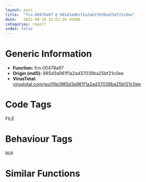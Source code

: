 ```yaml
---
layout: post
title:  "fcn.00478a97 @ 985d3a961f1a2ad37039ba25bf21c0ee"
date:   2021-09-10 15:52:19 +0300
categories: report
index: false
---
```


# Generic Information
- **Function:** fcn.00478a97
- **Origin (md5):** 985d3a961f1a2ad37039ba25bf21c0ee
- **VirusTotal:** [virustotal.com/gui/file/985d3a961f1a2ad37039ba25bf21c0ee][virustotal_ref]

# Code Tags
<span class="tag" id="FILE">FILE</span>


# Behaviour Tags
<span class="bhv-tag" id="na">N/A</span>

# Similar Functions
<script type="text/javascript" src="https://www.gstatic.com/charts/loader.js"></script>
<script type="text/javascript">

    google.charts.load('current', {'packages':['corechart']});
    google.charts.setOnLoadCallback(drawChart);

    function drawChart() {
    var data = new google.visualization.DataTable();
        data.addColumn('number', 'X');
        data.addColumn('number', 'Y');
        data.addColumn({type: 'string', role: 'tooltip', 'p': {'html': true}});
        data.addColumn({'type': 'string', 'role': 'style'});
        
        data.addRows([
    [429.6954345703125, 143.93295288085938, '<b><a href="/report/fcn.00478a97@985d3a961f1a2ad37039ba25bf21c0ee">fcn.00478a97</a><br>@985d3a961f1a2ad37039ba25bf21c0ee</b><br>mov edi, edi<br>push ebp<br>mov ebp, esp<br>sub esp, 0x210<br>mov eax, dword[0x49b06c]<br>xor eax, ebp<br>mov dword[ebp-4], eax<br>mov eax, dword[ebp+8]<br>lea ecx, [ebp-0x210]<br>push esi<br>mov esi, dword[ebp+0xc]<br>push 0x105<br>push ecx<br>push eax<br>call dword[sym.imp.KERNEL32.dll_GetModuleFileNameW]<br>test eax, eax<br>jne 0x478adb<br>call dword[sym.imp.KERNEL32.dll_GetLastError]<br>push eax<br>call fcn.0046bb46<br>pop ecx<br>xor eax, eax<br>jmp 0x478aee<br>push dword[ebp+0x10]<br>lea eax, [ebp-0x210]<br>push esi<br>push eax<br>call fcn.0047410c<br>add esp, 0xc<br>mov ecx, dword[ebp-4]<br>xor ecx, ebp<br>pop esi<br>call fcn.0045c716<br>mov esp, ebp<br>pop ebp<br>ret <br><eoc> ', 'point { fill-color: #e0440e; }'],
[-127.70279693603516, -99.22148132324219, '<b><a href="/report/fcn.0040c50e@1bf3bcaca0e582026c935549bb7d8a33">fcn.0040c50e</a><br>@1bf3bcaca0e582026c935549bb7d8a33</b><br>mov edi, edi<br>push ebp<br>mov ebp, esp<br>sub esp, 0x328<br>mov eax, dword[0x42e068]<br>xor eax, ebp<br>mov dword[ebp-4], eax<br>cmp dword[ebp+8], 0xffffffff<br>push edi<br>je 0x40c533<br>push dword[ebp+8]<br>call fcn.00408652<br>pop ecx<br>push 0x50<br>lea eax, [ebp-0x320]<br>push 0<br>push eax<br>call fcn.00409960<br>push 0x2cc<br>lea eax, [ebp-0x2d0]<br>push 0<br>push eax<br>call fcn.00409960<br>lea eax, [ebp-0x320]<br>add esp, 0x18<br>mov dword[ebp-0x328], eax<br>lea eax, [ebp-0x2d0]<br>mov dword[ebp-0x324], eax<br>mov dword[ebp-0x220], eax<br>mov dword[ebp-0x224], ecx<br>mov dword[ebp-0x228], edx<br>mov dword[ebp-0x22c], ebx<br>mov dword[ebp-0x230], esi<br>mov dword[ebp-0x234], edi<br>mov word[ebp-0x208], ss<br>mov word[ebp-0x214], cs<br>mov word[ebp-0x238], ds<br>mov word[ebp-0x23c], es<br>mov word[ebp-0x240], fs<br>mov word[ebp-0x244], gs<br>pushfd <br>pop dword[ebp-0x210]<br>mov eax, dword[ebp+4]<br>mov dword[ebp-0x218], eax<br>lea eax, [ebp+4]<br>mov dword[ebp-0x20c], eax<br>mov dword[ebp-0x2d0], 0x10001<br>mov eax, dword[eax-4]<br>mov dword[ebp-0x21c], eax<br>mov eax, dword[ebp+0xc]<br>mov dword[ebp-0x320], eax<br>mov eax, dword[ebp+0x10]<br>mov dword[ebp-0x31c], eax<br>mov eax, dword[ebp+4]<br>mov dword[ebp-0x314], eax<br>call dword[sym.imp.KERNEL32.dll_IsDebuggerPresent]<br>push 0<br>mov edi, eax<br>call dword[sym.imp.KERNEL32.dll_SetUnhandledExceptionFilter]<br>lea eax, [ebp-0x328]<br>push eax<br>call dword[sym.imp.KERNEL32.dll_UnhandledExceptionFilter]<br>test eax, eax<br>jne 0x40c63a<br>test edi, edi<br>jne 0x40c63a<br>cmp dword[ebp+8], 0xffffffff<br>je 0x40c63a<br>push dword[ebp+8]<br>call fcn.00408652<br>pop ecx<br>mov ecx, dword[ebp-4]<br>xor ecx, ebp<br>pop edi<br>call fcn.00407996<br>mov esp, ebp<br>pop ebp<br>ret <br><eoc> ', 'null'],
[-48.612327575683594, -77.57877349853516, '<b><a href="/report/fcn.004669ae@2dd6da6129e47fd72c5b6249eef16bbb">fcn.004669ae</a><br>@2dd6da6129e47fd72c5b6249eef16bbb</b><br>mov edi, edi<br>push ebp<br>mov ebp, esp<br>sub esp, 0x328<br>mov eax, dword[0x49b06c]<br>xor eax, ebp<br>mov dword[ebp-4], eax<br>cmp dword[ebp+8], 0xffffffff<br>push edi<br>je 0x4669d3<br>push dword[ebp+8]<br>call fcn.0045d4d3<br>pop ecx<br>push 0x50<br>lea eax, [ebp-0x320]<br>push 0<br>push eax<br>call fcn.0045ec20<br>push 0x2cc<br>lea eax, [ebp-0x2d0]<br>push 0<br>push eax<br>call fcn.0045ec20<br>lea eax, [ebp-0x320]<br>add esp, 0x18<br>mov dword[ebp-0x328], eax<br>lea eax, [ebp-0x2d0]<br>mov dword[ebp-0x324], eax<br>mov dword[ebp-0x220], eax<br>mov dword[ebp-0x224], ecx<br>mov dword[ebp-0x228], edx<br>mov dword[ebp-0x22c], ebx<br>mov dword[ebp-0x230], esi<br>mov dword[ebp-0x234], edi<br>mov word[ebp-0x208], ss<br>mov word[ebp-0x214], cs<br>mov word[ebp-0x238], ds<br>mov word[ebp-0x23c], es<br>mov word[ebp-0x240], fs<br>mov word[ebp-0x244], gs<br>pushfd <br>pop dword[ebp-0x210]<br>mov eax, dword[ebp+4]<br>mov dword[ebp-0x218], eax<br>lea eax, [ebp+4]<br>mov dword[ebp-0x20c], eax<br>mov dword[ebp-0x2d0], 0x10001<br>mov eax, dword[eax-4]<br>mov dword[ebp-0x21c], eax<br>mov eax, dword[ebp+0xc]<br>mov dword[ebp-0x320], eax<br>mov eax, dword[ebp+0x10]<br>mov dword[ebp-0x31c], eax<br>mov eax, dword[ebp+4]<br>mov dword[ebp-0x314], eax<br>call dword[sym.imp.KERNEL32.dll_IsDebuggerPresent]<br>push 0<br>mov edi, eax<br>call dword[sym.imp.KERNEL32.dll_SetUnhandledExceptionFilter]<br>lea eax, [ebp-0x328]<br>push eax<br>call dword[sym.imp.KERNEL32.dll_UnhandledExceptionFilter]<br>test eax, eax<br>jne 0x466ada<br>test edi, edi<br>jne 0x466ada<br>cmp dword[ebp+8], 0xffffffff<br>je 0x466ada<br>push dword[ebp+8]<br>call fcn.0045d4d3<br>pop ecx<br>mov ecx, dword[ebp-4]<br>xor ecx, ebp<br>pop edi<br>call fcn.0045c716<br>mov esp, ebp<br>pop ebp<br>ret <br><eoc> ', 'null'],
[329.5236511230469, 78.65982818603516, '<b><a href="/report/fcn.00478a97@394c28c779b535ac47055481e5ab2427">fcn.00478a97</a><br>@394c28c779b535ac47055481e5ab2427</b><br>mov edi, edi<br>push ebp<br>mov ebp, esp<br>sub esp, 0x210<br>mov eax, dword[0x49b06c]<br>xor eax, ebp<br>mov dword[ebp-4], eax<br>mov eax, dword[ebp+8]<br>lea ecx, [ebp-0x210]<br>push esi<br>mov esi, dword[ebp+0xc]<br>push 0x105<br>push ecx<br>push eax<br>call dword[sym.imp.KERNEL32.dll_GetModuleFileNameW]<br>test eax, eax<br>jne 0x478adb<br>call dword[sym.imp.KERNEL32.dll_GetLastError]<br>push eax<br>call fcn.0046bb46<br>pop ecx<br>xor eax, eax<br>jmp 0x478aee<br>push dword[ebp+0x10]<br>lea eax, [ebp-0x210]<br>push esi<br>push eax<br>call fcn.0047410c<br>add esp, 0xc<br>mov ecx, dword[ebp-4]<br>xor ecx, ebp<br>pop esi<br>call fcn.0045c716<br>mov esp, ebp<br>pop ebp<br>ret <br><eoc> ', 'null'],
[-226.69781494140625, -231.56640625, '<b><a href="/report/fcn.004669ae@3a017db0719485179e5931e1ff048b6a">fcn.004669ae</a><br>@3a017db0719485179e5931e1ff048b6a</b><br>mov edi, edi<br>push ebp<br>mov ebp, esp<br>sub esp, 0x328<br>mov eax, dword[0x49b06c]<br>xor eax, ebp<br>mov dword[ebp-4], eax<br>cmp dword[ebp+8], 0xffffffff<br>push edi<br>je 0x4669d3<br>push dword[ebp+8]<br>call fcn.0045d4d3<br>pop ecx<br>push 0x50<br>lea eax, [ebp-0x320]<br>push 0<br>push eax<br>call fcn.0045ec20<br>push 0x2cc<br>lea eax, [ebp-0x2d0]<br>push 0<br>push eax<br>call fcn.0045ec20<br>lea eax, [ebp-0x320]<br>add esp, 0x18<br>mov dword[ebp-0x328], eax<br>lea eax, [ebp-0x2d0]<br>mov dword[ebp-0x324], eax<br>mov dword[ebp-0x220], eax<br>mov dword[ebp-0x224], ecx<br>mov dword[ebp-0x228], edx<br>mov dword[ebp-0x22c], ebx<br>mov dword[ebp-0x230], esi<br>mov dword[ebp-0x234], edi<br>mov word[ebp-0x208], ss<br>mov word[ebp-0x214], cs<br>mov word[ebp-0x238], ds<br>mov word[ebp-0x23c], es<br>mov word[ebp-0x240], fs<br>mov word[ebp-0x244], gs<br>pushfd <br>pop dword[ebp-0x210]<br>mov eax, dword[ebp+4]<br>mov dword[ebp-0x218], eax<br>lea eax, [ebp+4]<br>mov dword[ebp-0x20c], eax<br>mov dword[ebp-0x2d0], 0x10001<br>mov eax, dword[eax-4]<br>mov dword[ebp-0x21c], eax<br>mov eax, dword[ebp+0xc]<br>mov dword[ebp-0x320], eax<br>mov eax, dword[ebp+0x10]<br>mov dword[ebp-0x31c], eax<br>mov eax, dword[ebp+4]<br>mov dword[ebp-0x314], eax<br>call dword[sym.imp.KERNEL32.dll_IsDebuggerPresent]<br>push 0<br>mov edi, eax<br>call dword[sym.imp.KERNEL32.dll_SetUnhandledExceptionFilter]<br>lea eax, [ebp-0x328]<br>push eax<br>call dword[sym.imp.KERNEL32.dll_UnhandledExceptionFilter]<br>test eax, eax<br>jne 0x466ada<br>test edi, edi<br>jne 0x466ada<br>cmp dword[ebp+8], 0xffffffff<br>je 0x466ada<br>push dword[ebp+8]<br>call fcn.0045d4d3<br>pop ecx<br>mov ecx, dword[ebp-4]<br>xor ecx, ebp<br>pop edi<br>call fcn.0045c716<br>mov esp, ebp<br>pop ebp<br>ret <br><eoc> ', 'null'],
[-280.5406494140625, -89.58787536621094, '<b><a href="/report/fcn.0040c80e@14618ef6ca36984f994ab39b0c0ac7d8">fcn.0040c80e</a><br>@14618ef6ca36984f994ab39b0c0ac7d8</b><br>mov edi, edi<br>push ebp<br>mov ebp, esp<br>sub esp, 0x328<br>mov eax, dword[0x42f068]<br>xor eax, ebp<br>mov dword[ebp-4], eax<br>cmp dword[ebp+8], 0xffffffff<br>push edi<br>je 0x40c833<br>push dword[ebp+8]<br>call fcn.00408c17<br>pop ecx<br>push 0x50<br>lea eax, [ebp-0x320]<br>push 0<br>push eax<br>call fcn.00409f20<br>push 0x2cc<br>lea eax, [ebp-0x2d0]<br>push 0<br>push eax<br>call fcn.00409f20<br>lea eax, [ebp-0x320]<br>add esp, 0x18<br>mov dword[ebp-0x328], eax<br>lea eax, [ebp-0x2d0]<br>mov dword[ebp-0x324], eax<br>mov dword[ebp-0x220], eax<br>mov dword[ebp-0x224], ecx<br>mov dword[ebp-0x228], edx<br>mov dword[ebp-0x22c], ebx<br>mov dword[ebp-0x230], esi<br>mov dword[ebp-0x234], edi<br>mov word[ebp-0x208], ss<br>mov word[ebp-0x214], cs<br>mov word[ebp-0x238], ds<br>mov word[ebp-0x23c], es<br>mov word[ebp-0x240], fs<br>mov word[ebp-0x244], gs<br>pushfd <br>pop dword[ebp-0x210]<br>mov eax, dword[ebp+4]<br>mov dword[ebp-0x218], eax<br>lea eax, [ebp+4]<br>mov dword[ebp-0x20c], eax<br>mov dword[ebp-0x2d0], 0x10001<br>mov eax, dword[eax-4]<br>mov dword[ebp-0x21c], eax<br>mov eax, dword[ebp+0xc]<br>mov dword[ebp-0x320], eax<br>mov eax, dword[ebp+0x10]<br>mov dword[ebp-0x31c], eax<br>mov eax, dword[ebp+4]<br>mov dword[ebp-0x314], eax<br>call dword[sym.imp.KERNEL32.dll_IsDebuggerPresent]<br>push 0<br>mov edi, eax<br>call dword[sym.imp.KERNEL32.dll_SetUnhandledExceptionFilter]<br>lea eax, [ebp-0x328]<br>push eax<br>call dword[sym.imp.KERNEL32.dll_UnhandledExceptionFilter]<br>test eax, eax<br>jne 0x40c93a<br>test edi, edi<br>jne 0x40c93a<br>cmp dword[ebp+8], 0xffffffff<br>je 0x40c93a<br>push dword[ebp+8]<br>call fcn.00408c17<br>pop ecx<br>mov ecx, dword[ebp-4]<br>xor ecx, ebp<br>pop edi<br>call fcn.00407f48<br>mov esp, ebp<br>pop ebp<br>ret <br><eoc> ', 'null'],
[-343.430419921875, -27.323505401611328, '<b><a href="/report/fcn.0040c50e@e9c6b3bcaa2edc455cb26f1e0f4a513a">fcn.0040c50e</a><br>@e9c6b3bcaa2edc455cb26f1e0f4a513a</b><br>mov edi, edi<br>push ebp<br>mov ebp, esp<br>sub esp, 0x328<br>mov eax, dword[0x42e068]<br>xor eax, ebp<br>mov dword[ebp-4], eax<br>cmp dword[ebp+8], 0xffffffff<br>push edi<br>je 0x40c533<br>push dword[ebp+8]<br>call fcn.00408652<br>pop ecx<br>push 0x50<br>lea eax, [ebp-0x320]<br>push 0<br>push eax<br>call fcn.00409960<br>push 0x2cc<br>lea eax, [ebp-0x2d0]<br>push 0<br>push eax<br>call fcn.00409960<br>lea eax, [ebp-0x320]<br>add esp, 0x18<br>mov dword[ebp-0x328], eax<br>lea eax, [ebp-0x2d0]<br>mov dword[ebp-0x324], eax<br>mov dword[ebp-0x220], eax<br>mov dword[ebp-0x224], ecx<br>mov dword[ebp-0x228], edx<br>mov dword[ebp-0x22c], ebx<br>mov dword[ebp-0x230], esi<br>mov dword[ebp-0x234], edi<br>mov word[ebp-0x208], ss<br>mov word[ebp-0x214], cs<br>mov word[ebp-0x238], ds<br>mov word[ebp-0x23c], es<br>mov word[ebp-0x240], fs<br>mov word[ebp-0x244], gs<br>pushfd <br>pop dword[ebp-0x210]<br>mov eax, dword[ebp+4]<br>mov dword[ebp-0x218], eax<br>lea eax, [ebp+4]<br>mov dword[ebp-0x20c], eax<br>mov dword[ebp-0x2d0], 0x10001<br>mov eax, dword[eax-4]<br>mov dword[ebp-0x21c], eax<br>mov eax, dword[ebp+0xc]<br>mov dword[ebp-0x320], eax<br>mov eax, dword[ebp+0x10]<br>mov dword[ebp-0x31c], eax<br>mov eax, dword[ebp+4]<br>mov dword[ebp-0x314], eax<br>call dword[sym.imp.KERNEL32.dll_IsDebuggerPresent]<br>push 0<br>mov edi, eax<br>call dword[sym.imp.KERNEL32.dll_SetUnhandledExceptionFilter]<br>lea eax, [ebp-0x328]<br>push eax<br>call dword[sym.imp.KERNEL32.dll_UnhandledExceptionFilter]<br>test eax, eax<br>jne 0x40c63a<br>test edi, edi<br>jne 0x40c63a<br>cmp dword[ebp+8], 0xffffffff<br>je 0x40c63a<br>push dword[ebp+8]<br>call fcn.00408652<br>pop ecx<br>mov ecx, dword[ebp-4]<br>xor ecx, ebp<br>pop edi<br>call fcn.00407996<br>mov esp, ebp<br>pop ebp<br>ret <br><eoc> ', 'null'],
[-136.71864318847656, -30.821287155151367, '<b><a href="/report/fcn.004669ae@cd64783198de5872d050db281b6d529b">fcn.004669ae</a><br>@cd64783198de5872d050db281b6d529b</b><br>mov edi, edi<br>push ebp<br>mov ebp, esp<br>sub esp, 0x328<br>mov eax, dword[0x49b06c]<br>xor eax, ebp<br>mov dword[ebp-4], eax<br>cmp dword[ebp+8], 0xffffffff<br>push edi<br>je 0x4669d3<br>push dword[ebp+8]<br>call fcn.0045d4d3<br>pop ecx<br>push 0x50<br>lea eax, [ebp-0x320]<br>push 0<br>push eax<br>call fcn.0045ec20<br>push 0x2cc<br>lea eax, [ebp-0x2d0]<br>push 0<br>push eax<br>call fcn.0045ec20<br>lea eax, [ebp-0x320]<br>add esp, 0x18<br>mov dword[ebp-0x328], eax<br>lea eax, [ebp-0x2d0]<br>mov dword[ebp-0x324], eax<br>mov dword[ebp-0x220], eax<br>mov dword[ebp-0x224], ecx<br>mov dword[ebp-0x228], edx<br>mov dword[ebp-0x22c], ebx<br>mov dword[ebp-0x230], esi<br>mov dword[ebp-0x234], edi<br>mov word[ebp-0x208], ss<br>mov word[ebp-0x214], cs<br>mov word[ebp-0x238], ds<br>mov word[ebp-0x23c], es<br>mov word[ebp-0x240], fs<br>mov word[ebp-0x244], gs<br>pushfd <br>pop dword[ebp-0x210]<br>mov eax, dword[ebp+4]<br>mov dword[ebp-0x218], eax<br>lea eax, [ebp+4]<br>mov dword[ebp-0x20c], eax<br>mov dword[ebp-0x2d0], 0x10001<br>mov eax, dword[eax-4]<br>mov dword[ebp-0x21c], eax<br>mov eax, dword[ebp+0xc]<br>mov dword[ebp-0x320], eax<br>mov eax, dword[ebp+0x10]<br>mov dword[ebp-0x31c], eax<br>mov eax, dword[ebp+4]<br>mov dword[ebp-0x314], eax<br>call dword[sym.imp.KERNEL32.dll_IsDebuggerPresent]<br>push 0<br>mov edi, eax<br>call dword[sym.imp.KERNEL32.dll_SetUnhandledExceptionFilter]<br>lea eax, [ebp-0x328]<br>push eax<br>call dword[sym.imp.KERNEL32.dll_UnhandledExceptionFilter]<br>test eax, eax<br>jne 0x466ada<br>test edi, edi<br>jne 0x466ada<br>cmp dword[ebp+8], 0xffffffff<br>je 0x466ada<br>push dword[ebp+8]<br>call fcn.0045d4d3<br>pop ecx<br>mov ecx, dword[ebp-4]<br>xor ecx, ebp<br>pop edi<br>call fcn.0045c716<br>mov esp, ebp<br>pop ebp<br>ret <br><eoc> ', 'null'],
[-167.7331085205078, -157.6922607421875, '<b><a href="/report/fcn.00404297@df122b321cb85208f7078f98486a1c28">fcn.00404297</a><br>@df122b321cb85208f7078f98486a1c28</b><br>mov edi, edi<br>push ebp<br>mov ebp, esp<br>sub esp, 0x328<br>mov eax, dword[0x497004]<br>xor eax, ebp<br>mov dword[ebp-4], eax<br>cmp dword[ebp+8], 0xffffffff<br>push edi<br>je 0x4042bc<br>push dword[ebp+8]<br>call fcn.00402f13<br>pop ecx<br>push 0x50<br>lea eax, [ebp-0x320]<br>push 0<br>push eax<br>call fcn.00403710<br>push 0x2cc<br>lea eax, [ebp-0x2d0]<br>push 0<br>push eax<br>call fcn.00403710<br>lea eax, [ebp-0x320]<br>add esp, 0x18<br>mov dword[ebp-0x328], eax<br>lea eax, [ebp-0x2d0]<br>mov dword[ebp-0x324], eax<br>mov dword[ebp-0x220], eax<br>mov dword[ebp-0x224], ecx<br>mov dword[ebp-0x228], edx<br>mov dword[ebp-0x22c], ebx<br>mov dword[ebp-0x230], esi<br>mov dword[ebp-0x234], edi<br>mov word[ebp-0x208], ss<br>mov word[ebp-0x214], cs<br>mov word[ebp-0x238], ds<br>mov word[ebp-0x23c], es<br>mov word[ebp-0x240], fs<br>mov word[ebp-0x244], gs<br>pushfd <br>pop dword[ebp-0x210]<br>mov eax, dword[ebp+4]<br>mov dword[ebp-0x218], eax<br>lea eax, [ebp+4]<br>mov dword[ebp-0x20c], eax<br>mov dword[ebp-0x2d0], 0x10001<br>mov eax, dword[eax-4]<br>mov dword[ebp-0x21c], eax<br>mov eax, dword[ebp+0xc]<br>mov dword[ebp-0x320], eax<br>mov eax, dword[ebp+0x10]<br>mov dword[ebp-0x31c], eax<br>mov eax, dword[ebp+4]<br>mov dword[ebp-0x314], eax<br>call dword[sym.imp.KERNEL32.dll_IsDebuggerPresent]<br>push 0<br>mov edi, eax<br>call dword[sym.imp.KERNEL32.dll_SetUnhandledExceptionFilter]<br>lea eax, [ebp-0x328]<br>push eax<br>call dword[sym.imp.KERNEL32.dll_UnhandledExceptionFilter]<br>test eax, eax<br>jne 0x4043c3<br>test edi, edi<br>jne 0x4043c3<br>cmp dword[ebp+8], 0xffffffff<br>je 0x4043c3<br>push dword[ebp+8]<br>call fcn.00402f13<br>pop ecx<br>mov ecx, dword[ebp-4]<br>xor ecx, ebp<br>pop edi<br>call fcn.004025eb<br>mov esp, ebp<br>pop ebp<br>ret <br><eoc> ', 'null'],
[-123.7127456665039, 43.94070053100586, '<b><a href="/report/fcn.0040c50e@b9e7701b101639a92238161f00b7471e">fcn.0040c50e</a><br>@b9e7701b101639a92238161f00b7471e</b><br>mov edi, edi<br>push ebp<br>mov ebp, esp<br>sub esp, 0x328<br>mov eax, dword[0x42e068]<br>xor eax, ebp<br>mov dword[ebp-4], eax<br>cmp dword[ebp+8], 0xffffffff<br>push edi<br>je 0x40c533<br>push dword[ebp+8]<br>call fcn.00408652<br>pop ecx<br>push 0x50<br>lea eax, [ebp-0x320]<br>push 0<br>push eax<br>call fcn.00409960<br>push 0x2cc<br>lea eax, [ebp-0x2d0]<br>push 0<br>push eax<br>call fcn.00409960<br>lea eax, [ebp-0x320]<br>add esp, 0x18<br>mov dword[ebp-0x328], eax<br>lea eax, [ebp-0x2d0]<br>mov dword[ebp-0x324], eax<br>mov dword[ebp-0x220], eax<br>mov dword[ebp-0x224], ecx<br>mov dword[ebp-0x228], edx<br>mov dword[ebp-0x22c], ebx<br>mov dword[ebp-0x230], esi<br>mov dword[ebp-0x234], edi<br>mov word[ebp-0x208], ss<br>mov word[ebp-0x214], cs<br>mov word[ebp-0x238], ds<br>mov word[ebp-0x23c], es<br>mov word[ebp-0x240], fs<br>mov word[ebp-0x244], gs<br>pushfd <br>pop dword[ebp-0x210]<br>mov eax, dword[ebp+4]<br>mov dword[ebp-0x218], eax<br>lea eax, [ebp+4]<br>mov dword[ebp-0x20c], eax<br>mov dword[ebp-0x2d0], 0x10001<br>mov eax, dword[eax-4]<br>mov dword[ebp-0x21c], eax<br>mov eax, dword[ebp+0xc]<br>mov dword[ebp-0x320], eax<br>mov eax, dword[ebp+0x10]<br>mov dword[ebp-0x31c], eax<br>mov eax, dword[ebp+4]<br>mov dword[ebp-0x314], eax<br>call dword[sym.imp.KERNEL32.dll_IsDebuggerPresent]<br>push 0<br>mov edi, eax<br>call dword[sym.imp.KERNEL32.dll_SetUnhandledExceptionFilter]<br>lea eax, [ebp-0x328]<br>push eax<br>call dword[sym.imp.KERNEL32.dll_UnhandledExceptionFilter]<br>test eax, eax<br>jne 0x40c63a<br>test edi, edi<br>jne 0x40c63a<br>cmp dword[ebp+8], 0xffffffff<br>je 0x40c63a<br>push dword[ebp+8]<br>call fcn.00408652<br>pop ecx<br>mov ecx, dword[ebp-4]<br>xor ecx, ebp<br>pop edi<br>call fcn.00407996<br>mov esp, ebp<br>pop ebp<br>ret <br><eoc> ', 'null'],
[374.046875, 17.760221481323242, '<b><a href="/report/fcn.10016830@f306bc4e89ecdab5df7aa72172ee5f69">fcn.10016830</a><br>@f306bc4e89ecdab5df7aa72172ee5f69</b><br>mov edi, edi<br>push ebp<br>mov ebp, esp<br>sub esp, 0x210<br>mov eax, dword[0x1002d064]<br>xor eax, ebp<br>mov dword[ebp-4], eax<br>mov eax, dword[ebp+8]<br>lea ecx, [ebp-0x210]<br>push esi<br>mov esi, dword[ebp+0xc]<br>push 0x105<br>push ecx<br>push eax<br>call dword[sym.imp.KERNEL32.dll_GetModuleFileNameW]<br>test eax, eax<br>jne 0x10016874<br>call dword[sym.imp.KERNEL32.dll_GetLastError]<br>push eax<br>call fcn.1000c620<br>pop ecx<br>xor eax, eax<br>jmp 0x10016887<br>push dword[ebp+0x10]<br>lea eax, [ebp-0x210]<br>push esi<br>push eax<br>call fcn.10012198<br>add esp, 0xc<br>mov ecx, dword[ebp-4]<br>xor ecx, ebp<br>pop esi<br>call fcn.10005922<br>mov esp, ebp<br>pop ebp<br>ret <br><eoc> ', 'null'],
[283.3607482910156, 136.52284240722656, '<b><a href="/report/fcn.0042b210@c0371bf2f84d37acabd30e547b4cc5fa">fcn.0042b210</a><br>@c0371bf2f84d37acabd30e547b4cc5fa</b><br>mov edi, edi<br>push ebp<br>mov ebp, esp<br>sub esp, 0x210<br>mov eax, dword[0x44806c]<br>xor eax, ebp<br>mov dword[ebp-4], eax<br>mov eax, dword[ebp+8]<br>lea ecx, [ebp-0x210]<br>push esi<br>mov esi, dword[ebp+0xc]<br>push 0x105<br>push ecx<br>push eax<br>call dword[sym.imp.KERNEL32.dll_GetModuleFileNameW]<br>test eax, eax<br>jne 0x42b254<br>call dword[sym.imp.KERNEL32.dll_GetLastError]<br>push eax<br>call fcn.00421fac<br>pop ecx<br>xor eax, eax<br>jmp 0x42b267<br>push dword[ebp+0x10]<br>lea eax, [ebp-0x210]<br>push esi<br>push eax<br>call fcn.00427f62<br>add esp, 0xc<br>mov ecx, dword[ebp-4]<br>xor ecx, ebp<br>pop esi<br>call fcn.0041586b<br>mov esp, ebp<br>pop ebp<br>ret <br><eoc> ', 'null'],
[-197.87454223632812, 8.52991008758545, '<b><a href="/report/fcn.004136eb@64e5091c15839d4b2093890f73869f28">fcn.004136eb</a><br>@64e5091c15839d4b2093890f73869f28</b><br>mov edi, edi<br>push ebp<br>mov ebp, esp<br>sub esp, 0x328<br>mov eax, dword[0x438070]<br>xor eax, ebp<br>mov dword[ebp-4], eax<br>cmp dword[ebp+8], 0xffffffff<br>push edi<br>je 0x413710<br>push dword[ebp+8]<br>call fcn.0040de03<br>pop ecx<br>push 0x50<br>lea eax, [ebp-0x320]<br>push 0<br>push eax<br>call fcn.0040ff20<br>push 0x2cc<br>lea eax, [ebp-0x2d0]<br>push 0<br>push eax<br>call fcn.0040ff20<br>lea eax, [ebp-0x320]<br>add esp, 0x18<br>mov dword[ebp-0x328], eax<br>lea eax, [ebp-0x2d0]<br>mov dword[ebp-0x324], eax<br>mov dword[ebp-0x220], eax<br>mov dword[ebp-0x224], ecx<br>mov dword[ebp-0x228], edx<br>mov dword[ebp-0x22c], ebx<br>mov dword[ebp-0x230], esi<br>mov dword[ebp-0x234], edi<br>mov word[ebp-0x208], ss<br>mov word[ebp-0x214], cs<br>mov word[ebp-0x238], ds<br>mov word[ebp-0x23c], es<br>mov word[ebp-0x240], fs<br>mov word[ebp-0x244], gs<br>pushfd <br>pop dword[ebp-0x210]<br>mov eax, dword[ebp+4]<br>mov dword[ebp-0x218], eax<br>lea eax, [ebp+4]<br>mov dword[ebp-0x20c], eax<br>mov dword[ebp-0x2d0], 0x10001<br>mov eax, dword[eax-4]<br>mov dword[ebp-0x21c], eax<br>mov eax, dword[ebp+0xc]<br>mov dword[ebp-0x320], eax<br>mov eax, dword[ebp+0x10]<br>mov dword[ebp-0x31c], eax<br>mov eax, dword[ebp+4]<br>mov dword[ebp-0x314], eax<br>call dword[sym.imp.KERNEL32.dll_IsDebuggerPresent]<br>push 0<br>mov edi, eax<br>call dword[sym.imp.KERNEL32.dll_SetUnhandledExceptionFilter]<br>lea eax, [ebp-0x328]<br>push eax<br>call dword[sym.imp.KERNEL32.dll_UnhandledExceptionFilter]<br>test eax, eax<br>jne 0x413817<br>test edi, edi<br>jne 0x413817<br>cmp dword[ebp+8], 0xffffffff<br>je 0x413817<br>push dword[ebp+8]<br>call fcn.0040de03<br>pop ecx<br>mov ecx, dword[ebp-4]<br>xor ecx, ebp<br>pop edi<br>call fcn.0040d09c<br>mov esp, ebp<br>pop ebp<br>ret <br><eoc> ', 'null'],
[303.8236389160156, 15.313390731811523, '<b><a href="/report/fcn.00478a97@2dd6da6129e47fd72c5b6249eef16bbb">fcn.00478a97</a><br>@2dd6da6129e47fd72c5b6249eef16bbb</b><br>mov edi, edi<br>push ebp<br>mov ebp, esp<br>sub esp, 0x210<br>mov eax, dword[0x49b06c]<br>xor eax, ebp<br>mov dword[ebp-4], eax<br>mov eax, dword[ebp+8]<br>lea ecx, [ebp-0x210]<br>push esi<br>mov esi, dword[ebp+0xc]<br>push 0x105<br>push ecx<br>push eax<br>call dword[sym.imp.KERNEL32.dll_GetModuleFileNameW]<br>test eax, eax<br>jne 0x478adb<br>call dword[sym.imp.KERNEL32.dll_GetLastError]<br>push eax<br>call fcn.0046bb46<br>pop ecx<br>xor eax, eax<br>jmp 0x478aee<br>push dword[ebp+0x10]<br>lea eax, [ebp-0x210]<br>push esi<br>push eax<br>call fcn.0047410c<br>add esp, 0xc<br>mov ecx, dword[ebp-4]<br>xor ecx, ebp<br>pop esi<br>call fcn.0045c716<br>mov esp, ebp<br>pop ebp<br>ret <br><eoc> ', 'null'],
[-201.22401428222656, -75.48074340820312, '<b><a href="/report/fcn.00404247@70e9569a63e2c5481707e2ba7c663021">fcn.00404247</a><br>@70e9569a63e2c5481707e2ba7c663021</b><br>mov edi, edi<br>push ebp<br>mov ebp, esp<br>sub esp, 0x328<br>mov eax, dword[0x412004]<br>xor eax, ebp<br>mov dword[ebp-4], eax<br>cmp dword[ebp+8], 0xffffffff<br>push edi<br>je 0x40426c<br>push dword[ebp+8]<br>call fcn.00401e42<br>pop ecx<br>push 0x50<br>lea eax, [ebp-0x320]<br>push 0<br>push eax<br>call fcn.004022b0<br>push 0x2cc<br>lea eax, [ebp-0x2d0]<br>push 0<br>push eax<br>call fcn.004022b0<br>lea eax, [ebp-0x320]<br>add esp, 0x18<br>mov dword[ebp-0x328], eax<br>lea eax, [ebp-0x2d0]<br>mov dword[ebp-0x324], eax<br>mov dword[ebp-0x220], eax<br>mov dword[ebp-0x224], ecx<br>mov dword[ebp-0x228], edx<br>mov dword[ebp-0x22c], ebx<br>mov dword[ebp-0x230], esi<br>mov dword[ebp-0x234], edi<br>mov word[ebp-0x208], ss<br>mov word[ebp-0x214], cs<br>mov word[ebp-0x238], ds<br>mov word[ebp-0x23c], es<br>mov word[ebp-0x240], fs<br>mov word[ebp-0x244], gs<br>pushfd <br>pop dword[ebp-0x210]<br>mov eax, dword[ebp+4]<br>mov dword[ebp-0x218], eax<br>lea eax, [ebp+4]<br>mov dword[ebp-0x20c], eax<br>mov dword[ebp-0x2d0], 0x10001<br>mov eax, dword[eax-4]<br>mov dword[ebp-0x21c], eax<br>mov eax, dword[ebp+0xc]<br>mov dword[ebp-0x320], eax<br>mov eax, dword[ebp+0x10]<br>mov dword[ebp-0x31c], eax<br>mov eax, dword[ebp+4]<br>mov dword[ebp-0x314], eax<br>call dword[sym.imp.KERNEL32.dll_IsDebuggerPresent]<br>push 0<br>mov edi, eax<br>call dword[sym.imp.KERNEL32.dll_SetUnhandledExceptionFilter]<br>lea eax, [ebp-0x328]<br>push eax<br>call dword[sym.imp.KERNEL32.dll_UnhandledExceptionFilter]<br>test eax, eax<br>jne 0x404373<br>test edi, edi<br>jne 0x404373<br>cmp dword[ebp+8], 0xffffffff<br>je 0x404373<br>push dword[ebp+8]<br>call fcn.00401e42<br>pop ecx<br>mov ecx, dword[ebp-4]<br>xor ecx, ebp<br>pop edi<br>call fcn.00401560<br>mov esp, ebp<br>pop ebp<br>ret <br><eoc> ', 'null'],
[-259.3440856933594, -22.019765853881836, '<b><a href="/report/fcn.0040c80e@c580a609eb25f8d013062497944743a2">fcn.0040c80e</a><br>@c580a609eb25f8d013062497944743a2</b><br>mov edi, edi<br>push ebp<br>mov ebp, esp<br>sub esp, 0x328<br>mov eax, dword[0x42f068]<br>xor eax, ebp<br>mov dword[ebp-4], eax<br>cmp dword[ebp+8], 0xffffffff<br>push edi<br>je 0x40c833<br>push dword[ebp+8]<br>call fcn.00408c17<br>pop ecx<br>push 0x50<br>lea eax, [ebp-0x320]<br>push 0<br>push eax<br>call fcn.00409f20<br>push 0x2cc<br>lea eax, [ebp-0x2d0]<br>push 0<br>push eax<br>call fcn.00409f20<br>lea eax, [ebp-0x320]<br>add esp, 0x18<br>mov dword[ebp-0x328], eax<br>lea eax, [ebp-0x2d0]<br>mov dword[ebp-0x324], eax<br>mov dword[ebp-0x220], eax<br>mov dword[ebp-0x224], ecx<br>mov dword[ebp-0x228], edx<br>mov dword[ebp-0x22c], ebx<br>mov dword[ebp-0x230], esi<br>mov dword[ebp-0x234], edi<br>mov word[ebp-0x208], ss<br>mov word[ebp-0x214], cs<br>mov word[ebp-0x238], ds<br>mov word[ebp-0x23c], es<br>mov word[ebp-0x240], fs<br>mov word[ebp-0x244], gs<br>pushfd <br>pop dword[ebp-0x210]<br>mov eax, dword[ebp+4]<br>mov dword[ebp-0x218], eax<br>lea eax, [ebp+4]<br>mov dword[ebp-0x20c], eax<br>mov dword[ebp-0x2d0], 0x10001<br>mov eax, dword[eax-4]<br>mov dword[ebp-0x21c], eax<br>mov eax, dword[ebp+0xc]<br>mov dword[ebp-0x320], eax<br>mov eax, dword[ebp+0x10]<br>mov dword[ebp-0x31c], eax<br>mov eax, dword[ebp+4]<br>mov dword[ebp-0x314], eax<br>call dword[sym.imp.KERNEL32.dll_IsDebuggerPresent]<br>push 0<br>mov edi, eax<br>call dword[sym.imp.KERNEL32.dll_SetUnhandledExceptionFilter]<br>lea eax, [ebp-0x328]<br>push eax<br>call dword[sym.imp.KERNEL32.dll_UnhandledExceptionFilter]<br>test eax, eax<br>jne 0x40c93a<br>test edi, edi<br>jne 0x40c93a<br>cmp dword[ebp+8], 0xffffffff<br>je 0x40c93a<br>push dword[ebp+8]<br>call fcn.00408c17<br>pop ecx<br>mov ecx, dword[ebp-4]<br>xor ecx, ebp<br>pop edi<br>call fcn.00407f48<br>mov esp, ebp<br>pop ebp<br>ret <br><eoc> ', 'null'],
[-304.6762390136719, -189.18724060058594, '<b><a href="/report/fcn.0040c50e@31d828bf241be93b3ffe89cf3c313d44">fcn.0040c50e</a><br>@31d828bf241be93b3ffe89cf3c313d44</b><br>mov edi, edi<br>push ebp<br>mov ebp, esp<br>sub esp, 0x328<br>mov eax, dword[0x42e068]<br>xor eax, ebp<br>mov dword[ebp-4], eax<br>cmp dword[ebp+8], 0xffffffff<br>push edi<br>je 0x40c533<br>push dword[ebp+8]<br>call fcn.00408652<br>pop ecx<br>push 0x50<br>lea eax, [ebp-0x320]<br>push 0<br>push eax<br>call fcn.00409960<br>push 0x2cc<br>lea eax, [ebp-0x2d0]<br>push 0<br>push eax<br>call fcn.00409960<br>lea eax, [ebp-0x320]<br>add esp, 0x18<br>mov dword[ebp-0x328], eax<br>lea eax, [ebp-0x2d0]<br>mov dword[ebp-0x324], eax<br>mov dword[ebp-0x220], eax<br>mov dword[ebp-0x224], ecx<br>mov dword[ebp-0x228], edx<br>mov dword[ebp-0x22c], ebx<br>mov dword[ebp-0x230], esi<br>mov dword[ebp-0x234], edi<br>mov word[ebp-0x208], ss<br>mov word[ebp-0x214], cs<br>mov word[ebp-0x238], ds<br>mov word[ebp-0x23c], es<br>mov word[ebp-0x240], fs<br>mov word[ebp-0x244], gs<br>pushfd <br>pop dword[ebp-0x210]<br>mov eax, dword[ebp+4]<br>mov dword[ebp-0x218], eax<br>lea eax, [ebp+4]<br>mov dword[ebp-0x20c], eax<br>mov dword[ebp-0x2d0], 0x10001<br>mov eax, dword[eax-4]<br>mov dword[ebp-0x21c], eax<br>mov eax, dword[ebp+0xc]<br>mov dword[ebp-0x320], eax<br>mov eax, dword[ebp+0x10]<br>mov dword[ebp-0x31c], eax<br>mov eax, dword[ebp+4]<br>mov dword[ebp-0x314], eax<br>call dword[sym.imp.KERNEL32.dll_IsDebuggerPresent]<br>push 0<br>mov edi, eax<br>call dword[sym.imp.KERNEL32.dll_SetUnhandledExceptionFilter]<br>lea eax, [ebp-0x328]<br>push eax<br>call dword[sym.imp.KERNEL32.dll_UnhandledExceptionFilter]<br>test eax, eax<br>jne 0x40c63a<br>test edi, edi<br>jne 0x40c63a<br>cmp dword[ebp+8], 0xffffffff<br>je 0x40c63a<br>push dword[ebp+8]<br>call fcn.00408652<br>pop ecx<br>mov ecx, dword[ebp-4]<br>xor ecx, ebp<br>pop edi<br>call fcn.00407996<br>mov esp, ebp<br>pop ebp<br>ret <br><eoc> ', 'null'],
[-353.7635192871094, -113.8219985961914, '<b><a href="/report/fcn.004669ae@2f57463e398c8086d3043342f205d871">fcn.004669ae</a><br>@2f57463e398c8086d3043342f205d871</b><br>mov edi, edi<br>push ebp<br>mov ebp, esp<br>sub esp, 0x328<br>mov eax, dword[0x49b06c]<br>xor eax, ebp<br>mov dword[ebp-4], eax<br>cmp dword[ebp+8], 0xffffffff<br>push edi<br>je 0x4669d3<br>push dword[ebp+8]<br>call fcn.0045d4d3<br>pop ecx<br>push 0x50<br>lea eax, [ebp-0x320]<br>push 0<br>push eax<br>call fcn.0045ec20<br>push 0x2cc<br>lea eax, [ebp-0x2d0]<br>push 0<br>push eax<br>call fcn.0045ec20<br>lea eax, [ebp-0x320]<br>add esp, 0x18<br>mov dword[ebp-0x328], eax<br>lea eax, [ebp-0x2d0]<br>mov dword[ebp-0x324], eax<br>mov dword[ebp-0x220], eax<br>mov dword[ebp-0x224], ecx<br>mov dword[ebp-0x228], edx<br>mov dword[ebp-0x22c], ebx<br>mov dword[ebp-0x230], esi<br>mov dword[ebp-0x234], edi<br>mov word[ebp-0x208], ss<br>mov word[ebp-0x214], cs<br>mov word[ebp-0x238], ds<br>mov word[ebp-0x23c], es<br>mov word[ebp-0x240], fs<br>mov word[ebp-0x244], gs<br>pushfd <br>pop dword[ebp-0x210]<br>mov eax, dword[ebp+4]<br>mov dword[ebp-0x218], eax<br>lea eax, [ebp+4]<br>mov dword[ebp-0x20c], eax<br>mov dword[ebp-0x2d0], 0x10001<br>mov eax, dword[eax-4]<br>mov dword[ebp-0x21c], eax<br>mov eax, dword[ebp+0xc]<br>mov dword[ebp-0x320], eax<br>mov eax, dword[ebp+0x10]<br>mov dword[ebp-0x31c], eax<br>mov eax, dword[ebp+4]<br>mov dword[ebp-0x314], eax<br>call dword[sym.imp.KERNEL32.dll_IsDebuggerPresent]<br>push 0<br>mov edi, eax<br>call dword[sym.imp.KERNEL32.dll_SetUnhandledExceptionFilter]<br>lea eax, [ebp-0x328]<br>push eax<br>call dword[sym.imp.KERNEL32.dll_UnhandledExceptionFilter]<br>test eax, eax<br>jne 0x466ada<br>test edi, edi<br>jne 0x466ada<br>cmp dword[ebp+8], 0xffffffff<br>je 0x466ada<br>push dword[ebp+8]<br>call fcn.0045d4d3<br>pop ecx<br>mov ecx, dword[ebp-4]<br>xor ecx, ebp<br>pop edi<br>call fcn.0045c716<br>mov esp, ebp<br>pop ebp<br>ret <br><eoc> ', 'null'],
[-314.80352783203125, 45.35513687133789, '<b><a href="/report/fcn.0040b257@b8b9b802e96d8e813c605554cf6f7018">fcn.0040b257</a><br>@b8b9b802e96d8e813c605554cf6f7018</b><br>mov edi, edi<br>push ebp<br>mov ebp, esp<br>sub esp, 0x328<br>mov eax, dword[0x4bb014]<br>xor eax, ebp<br>mov dword[ebp-4], eax<br>cmp dword[ebp+8], 0xffffffff<br>push edi<br>je 0x40b27c<br>push dword[ebp+8]<br>call fcn.0040866b<br>pop ecx<br>push 0x50<br>lea eax, [ebp-0x320]<br>push 0<br>push eax<br>call fcn.00408fb0<br>push 0x2cc<br>lea eax, [ebp-0x2d0]<br>push 0<br>push eax<br>call fcn.00408fb0<br>lea eax, [ebp-0x320]<br>add esp, 0x18<br>mov dword[ebp-0x328], eax<br>lea eax, [ebp-0x2d0]<br>mov dword[ebp-0x324], eax<br>mov dword[ebp-0x220], eax<br>mov dword[ebp-0x224], ecx<br>mov dword[ebp-0x228], edx<br>mov dword[ebp-0x22c], ebx<br>mov dword[ebp-0x230], esi<br>mov dword[ebp-0x234], edi<br>mov word[ebp-0x208], ss<br>mov word[ebp-0x214], cs<br>mov word[ebp-0x238], ds<br>mov word[ebp-0x23c], es<br>mov word[ebp-0x240], fs<br>mov word[ebp-0x244], gs<br>pushfd <br>pop dword[ebp-0x210]<br>mov eax, dword[ebp+4]<br>mov dword[ebp-0x218], eax<br>lea eax, [ebp+4]<br>mov dword[ebp-0x20c], eax<br>mov dword[ebp-0x2d0], 0x10001<br>mov eax, dword[eax-4]<br>mov dword[ebp-0x21c], eax<br>mov eax, dword[ebp+0xc]<br>mov dword[ebp-0x320], eax<br>mov eax, dword[ebp+0x10]<br>mov dword[ebp-0x31c], eax<br>mov eax, dword[ebp+4]<br>mov dword[ebp-0x314], eax<br>call dword[sym.imp.KERNEL32.dll_IsDebuggerPresent]<br>push 0<br>mov edi, eax<br>call dword[sym.imp.KERNEL32.dll_SetUnhandledExceptionFilter]<br>lea eax, [ebp-0x328]<br>push eax<br>call dword[sym.imp.KERNEL32.dll_UnhandledExceptionFilter]<br>test eax, eax<br>jne 0x40b383<br>test edi, edi<br>jne 0x40b383<br>cmp dword[ebp+8], 0xffffffff<br>je 0x40b383<br>push dword[ebp+8]<br>call fcn.0040866b<br>pop ecx<br>mov ecx, dword[ebp-4]<br>xor ecx, ebp<br>pop edi<br>call fcn.00407c22<br>mov esp, ebp<br>pop ebp<br>ret <br><eoc> ', 'null'],
[-57.453216552734375, 4.759141445159912, '<b><a href="/report/fcn.0040c50e@2befdc6dad4b6936d78e65ffd5537599">fcn.0040c50e</a><br>@2befdc6dad4b6936d78e65ffd5537599</b><br>mov edi, edi<br>push ebp<br>mov ebp, esp<br>sub esp, 0x328<br>mov eax, dword[0x42e068]<br>xor eax, ebp<br>mov dword[ebp-4], eax<br>cmp dword[ebp+8], 0xffffffff<br>push edi<br>je 0x40c533<br>push dword[ebp+8]<br>call fcn.00408652<br>pop ecx<br>push 0x50<br>lea eax, [ebp-0x320]<br>push 0<br>push eax<br>call fcn.00409960<br>push 0x2cc<br>lea eax, [ebp-0x2d0]<br>push 0<br>push eax<br>call fcn.00409960<br>lea eax, [ebp-0x320]<br>add esp, 0x18<br>mov dword[ebp-0x328], eax<br>lea eax, [ebp-0x2d0]<br>mov dword[ebp-0x324], eax<br>mov dword[ebp-0x220], eax<br>mov dword[ebp-0x224], ecx<br>mov dword[ebp-0x228], edx<br>mov dword[ebp-0x22c], ebx<br>mov dword[ebp-0x230], esi<br>mov dword[ebp-0x234], edi<br>mov word[ebp-0x208], ss<br>mov word[ebp-0x214], cs<br>mov word[ebp-0x238], ds<br>mov word[ebp-0x23c], es<br>mov word[ebp-0x240], fs<br>mov word[ebp-0x244], gs<br>pushfd <br>pop dword[ebp-0x210]<br>mov eax, dword[ebp+4]<br>mov dword[ebp-0x218], eax<br>lea eax, [ebp+4]<br>mov dword[ebp-0x20c], eax<br>mov dword[ebp-0x2d0], 0x10001<br>mov eax, dword[eax-4]<br>mov dword[ebp-0x21c], eax<br>mov eax, dword[ebp+0xc]<br>mov dword[ebp-0x320], eax<br>mov eax, dword[ebp+0x10]<br>mov dword[ebp-0x31c], eax<br>mov eax, dword[ebp+4]<br>mov dword[ebp-0x314], eax<br>call dword[sym.imp.KERNEL32.dll_IsDebuggerPresent]<br>push 0<br>mov edi, eax<br>call dword[sym.imp.KERNEL32.dll_SetUnhandledExceptionFilter]<br>lea eax, [ebp-0x328]<br>push eax<br>call dword[sym.imp.KERNEL32.dll_UnhandledExceptionFilter]<br>test eax, eax<br>jne 0x40c63a<br>test edi, edi<br>jne 0x40c63a<br>cmp dword[ebp+8], 0xffffffff<br>je 0x40c63a<br>push dword[ebp+8]<br>call fcn.00408652<br>pop ecx<br>mov ecx, dword[ebp-4]<br>xor ecx, ebp<br>pop edi<br>call fcn.00407996<br>mov esp, ebp<br>pop ebp<br>ret <br><eoc> ', 'null'],
[-171.3960418701172, 108.45905303955078, '<b><a href="/report/fcn.0040c50e@773e84b03dfb92871dd754ab3c01c180">fcn.0040c50e</a><br>@773e84b03dfb92871dd754ab3c01c180</b><br>mov edi, edi<br>push ebp<br>mov ebp, esp<br>sub esp, 0x328<br>mov eax, dword[0x42e068]<br>xor eax, ebp<br>mov dword[ebp-4], eax<br>cmp dword[ebp+8], 0xffffffff<br>push edi<br>je 0x40c533<br>push dword[ebp+8]<br>call fcn.00408652<br>pop ecx<br>push 0x50<br>lea eax, [ebp-0x320]<br>push 0<br>push eax<br>call fcn.00409960<br>push 0x2cc<br>lea eax, [ebp-0x2d0]<br>push 0<br>push eax<br>call fcn.00409960<br>lea eax, [ebp-0x320]<br>add esp, 0x18<br>mov dword[ebp-0x328], eax<br>lea eax, [ebp-0x2d0]<br>mov dword[ebp-0x324], eax<br>mov dword[ebp-0x220], eax<br>mov dword[ebp-0x224], ecx<br>mov dword[ebp-0x228], edx<br>mov dword[ebp-0x22c], ebx<br>mov dword[ebp-0x230], esi<br>mov dword[ebp-0x234], edi<br>mov word[ebp-0x208], ss<br>mov word[ebp-0x214], cs<br>mov word[ebp-0x238], ds<br>mov word[ebp-0x23c], es<br>mov word[ebp-0x240], fs<br>mov word[ebp-0x244], gs<br>pushfd <br>pop dword[ebp-0x210]<br>mov eax, dword[ebp+4]<br>mov dword[ebp-0x218], eax<br>lea eax, [ebp+4]<br>mov dword[ebp-0x20c], eax<br>mov dword[ebp-0x2d0], 0x10001<br>mov eax, dword[eax-4]<br>mov dword[ebp-0x21c], eax<br>mov eax, dword[ebp+0xc]<br>mov dword[ebp-0x320], eax<br>mov eax, dword[ebp+0x10]<br>mov dword[ebp-0x31c], eax<br>mov eax, dword[ebp+4]<br>mov dword[ebp-0x314], eax<br>call dword[sym.imp.KERNEL32.dll_IsDebuggerPresent]<br>push 0<br>mov edi, eax<br>call dword[sym.imp.KERNEL32.dll_SetUnhandledExceptionFilter]<br>lea eax, [ebp-0x328]<br>push eax<br>call dword[sym.imp.KERNEL32.dll_UnhandledExceptionFilter]<br>test eax, eax<br>jne 0x40c63a<br>test edi, edi<br>jne 0x40c63a<br>cmp dword[ebp+8], 0xffffffff<br>je 0x40c63a<br>push dword[ebp+8]<br>call fcn.00408652<br>pop ecx<br>mov ecx, dword[ebp-4]<br>xor ecx, ebp<br>pop edi<br>call fcn.00407996<br>mov esp, ebp<br>pop ebp<br>ret <br><eoc> ', 'null'],
[-236.67413330078125, -144.61041259765625, '<b><a href="/report/fcn.0040cab7@a7fde220a04c8ad1ded25e571c4daa50">fcn.0040cab7</a><br>@a7fde220a04c8ad1ded25e571c4daa50</b><br>mov edi, edi<br>push ebp<br>mov ebp, esp<br>sub esp, 0x328<br>mov eax, dword[0x425070]<br>xor eax, ebp<br>mov dword[ebp-4], eax<br>cmp dword[ebp+8], 0xffffffff<br>push edi<br>je 0x40cadc<br>push dword[ebp+8]<br>call fcn.00409daa<br>pop ecx<br>push 0x50<br>lea eax, [ebp-0x320]<br>push 0<br>push eax<br>call fcn.0040bf50<br>push 0x2cc<br>lea eax, [ebp-0x2d0]<br>push 0<br>push eax<br>call fcn.0040bf50<br>lea eax, [ebp-0x320]<br>add esp, 0x18<br>mov dword[ebp-0x328], eax<br>lea eax, [ebp-0x2d0]<br>mov dword[ebp-0x324], eax<br>mov dword[ebp-0x220], eax<br>mov dword[ebp-0x224], ecx<br>mov dword[ebp-0x228], edx<br>mov dword[ebp-0x22c], ebx<br>mov dword[ebp-0x230], esi<br>mov dword[ebp-0x234], edi<br>mov word[ebp-0x208], ss<br>mov word[ebp-0x214], cs<br>mov word[ebp-0x238], ds<br>mov word[ebp-0x23c], es<br>mov word[ebp-0x240], fs<br>mov word[ebp-0x244], gs<br>pushfd <br>pop dword[ebp-0x210]<br>mov eax, dword[ebp+4]<br>mov dword[ebp-0x218], eax<br>lea eax, [ebp+4]<br>mov dword[ebp-0x20c], eax<br>mov dword[ebp-0x2d0], 0x10001<br>mov eax, dword[eax-4]<br>mov dword[ebp-0x21c], eax<br>mov eax, dword[ebp+0xc]<br>mov dword[ebp-0x320], eax<br>mov eax, dword[ebp+0x10]<br>mov dword[ebp-0x31c], eax<br>mov eax, dword[ebp+4]<br>mov dword[ebp-0x314], eax<br>call dword[sym.imp.KERNEL32.dll_IsDebuggerPresent]<br>push 0<br>mov edi, eax<br>call dword[sym.imp.KERNEL32.dll_SetUnhandledExceptionFilter]<br>lea eax, [ebp-0x328]<br>push eax<br>call dword[sym.imp.KERNEL32.dll_UnhandledExceptionFilter]<br>test eax, eax<br>jne 0x40cbe3<br>test edi, edi<br>jne 0x40cbe3<br>cmp dword[ebp+8], 0xffffffff<br>je 0x40cbe3<br>push dword[ebp+8]<br>call fcn.00409daa<br>pop ecx<br>mov ecx, dword[ebp-4]<br>xor ecx, ebp<br>pop edi<br>call fcn.004093a4<br>mov esp, ebp<br>pop ebp<br>ret <br><eoc> ', 'null'],
[-244.00645446777344, 78.08145141601562, '<b><a href="/report/fcn.0040c673@d59f9c4f445b9f980173dec064f55091">fcn.0040c673</a><br>@d59f9c4f445b9f980173dec064f55091</b><br>mov edi, edi<br>push ebp<br>mov ebp, esp<br>sub esp, 0x328<br>mov eax, dword[0x436210]<br>xor eax, ebp<br>mov dword[ebp-4], eax<br>cmp dword[ebp+8], 0xffffffff<br>push edi<br>je 0x40c698<br>push dword[ebp+8]<br>call fcn.004097bc<br>pop ecx<br>push 0x50<br>lea eax, [ebp-0x320]<br>push 0<br>push eax<br>call fcn.0040a970<br>push 0x2cc<br>lea eax, [ebp-0x2d0]<br>push 0<br>push eax<br>call fcn.0040a970<br>lea eax, [ebp-0x320]<br>add esp, 0x18<br>mov dword[ebp-0x328], eax<br>lea eax, [ebp-0x2d0]<br>mov dword[ebp-0x324], eax<br>mov dword[ebp-0x220], eax<br>mov dword[ebp-0x224], ecx<br>mov dword[ebp-0x228], edx<br>mov dword[ebp-0x22c], ebx<br>mov dword[ebp-0x230], esi<br>mov dword[ebp-0x234], edi<br>mov word[ebp-0x208], ss<br>mov word[ebp-0x214], cs<br>mov word[ebp-0x238], ds<br>mov word[ebp-0x23c], es<br>mov word[ebp-0x240], fs<br>mov word[ebp-0x244], gs<br>pushfd <br>pop dword[ebp-0x210]<br>mov eax, dword[ebp+4]<br>mov dword[ebp-0x218], eax<br>lea eax, [ebp+4]<br>mov dword[ebp-0x20c], eax<br>mov dword[ebp-0x2d0], 0x10001<br>mov eax, dword[eax-4]<br>mov dword[ebp-0x21c], eax<br>mov eax, dword[ebp+0xc]<br>mov dword[ebp-0x320], eax<br>mov eax, dword[ebp+0x10]<br>mov dword[ebp-0x31c], eax<br>mov eax, dword[ebp+4]<br>mov dword[ebp-0x314], eax<br>call dword[sym.imp.KERNEL32.dll_IsDebuggerPresent]<br>push 0<br>mov edi, eax<br>call dword[sym.imp.KERNEL32.dll_SetUnhandledExceptionFilter]<br>lea eax, [ebp-0x328]<br>push eax<br>call dword[sym.imp.KERNEL32.dll_UnhandledExceptionFilter]<br>test eax, eax<br>jne 0x40c79f<br>test edi, edi<br>jne 0x40c79f<br>cmp dword[ebp+8], 0xffffffff<br>je 0x40c79f<br>push dword[ebp+8]<br>call fcn.004097bc<br>pop ecx<br>mov ecx, dword[ebp-4]<br>xor ecx, ebp<br>pop edi<br>call fcn.00408c53<br>mov esp, ebp<br>pop ebp<br>ret <br><eoc> ', 'null'],
[312.7744445800781, 196.20030212402344, '<b><a href="/report/fcn.0042b210@5e50a67c7e8dbb50c23acbc92eb08f0e">fcn.0042b210</a><br>@5e50a67c7e8dbb50c23acbc92eb08f0e</b><br>mov edi, edi<br>push ebp<br>mov ebp, esp<br>sub esp, 0x210<br>mov eax, dword[0x44806c]<br>xor eax, ebp<br>mov dword[ebp-4], eax<br>mov eax, dword[ebp+8]<br>lea ecx, [ebp-0x210]<br>push esi<br>mov esi, dword[ebp+0xc]<br>push 0x105<br>push ecx<br>push eax<br>call dword[sym.imp.KERNEL32.dll_GetModuleFileNameW]<br>test eax, eax<br>jne 0x42b254<br>call dword[sym.imp.KERNEL32.dll_GetLastError]<br>push eax<br>call fcn.00421fac<br>pop ecx<br>xor eax, eax<br>jmp 0x42b267<br>push dword[ebp+0x10]<br>lea eax, [ebp-0x210]<br>push esi<br>push eax<br>call fcn.00427f62<br>add esp, 0xc<br>mov ecx, dword[ebp-4]<br>xor ecx, ebp<br>pop esi<br>call fcn.0041586b<br>mov esp, ebp<br>pop ebp<br>ret <br><eoc> ', 'null'],
[259.6468505859375, 74.88262939453125, '<b><a href="/report/fcn.0041897a@14618ef6ca36984f994ab39b0c0ac7d8">fcn.0041897a</a><br>@14618ef6ca36984f994ab39b0c0ac7d8</b><br>mov edi, edi<br>push ebp<br>mov ebp, esp<br>sub esp, 0x210<br>mov eax, dword[0x42f068]<br>xor eax, ebp<br>mov dword[ebp-4], eax<br>mov eax, dword[ebp+8]<br>lea ecx, [ebp-0x210]<br>push esi<br>mov esi, dword[ebp+0xc]<br>push 0x105<br>push ecx<br>push eax<br>call dword[sym.imp.KERNEL32.dll_GetModuleFileNameW]<br>test eax, eax<br>jne 0x4189be<br>call dword[sym.imp.KERNEL32.dll_GetLastError]<br>push eax<br>call fcn.0040ea19<br>pop ecx<br>xor eax, eax<br>jmp 0x4189d1<br>push dword[ebp+0x10]<br>lea eax, [ebp-0x210]<br>push esi<br>push eax<br>call fcn.00415b41<br>add esp, 0xc<br>mov ecx, dword[ebp-4]<br>xor ecx, ebp<br>pop esi<br>call fcn.00407f48<br>mov esp, ebp<br>pop ebp<br>ret <br><eoc> ', 'null'],
[-76.52149200439453, -162.92019653320312, '<b><a href="/report/fcn.0040c50e@8fe319558c6f221efde51f3acc33b19c">fcn.0040c50e</a><br>@8fe319558c6f221efde51f3acc33b19c</b><br>mov edi, edi<br>push ebp<br>mov ebp, esp<br>sub esp, 0x328<br>mov eax, dword[0x42e068]<br>xor eax, ebp<br>mov dword[ebp-4], eax<br>cmp dword[ebp+8], 0xffffffff<br>push edi<br>je 0x40c533<br>push dword[ebp+8]<br>call fcn.00408652<br>pop ecx<br>push 0x50<br>lea eax, [ebp-0x320]<br>push 0<br>push eax<br>call fcn.00409960<br>push 0x2cc<br>lea eax, [ebp-0x2d0]<br>push 0<br>push eax<br>call fcn.00409960<br>lea eax, [ebp-0x320]<br>add esp, 0x18<br>mov dword[ebp-0x328], eax<br>lea eax, [ebp-0x2d0]<br>mov dword[ebp-0x324], eax<br>mov dword[ebp-0x220], eax<br>mov dword[ebp-0x224], ecx<br>mov dword[ebp-0x228], edx<br>mov dword[ebp-0x22c], ebx<br>mov dword[ebp-0x230], esi<br>mov dword[ebp-0x234], edi<br>mov word[ebp-0x208], ss<br>mov word[ebp-0x214], cs<br>mov word[ebp-0x238], ds<br>mov word[ebp-0x23c], es<br>mov word[ebp-0x240], fs<br>mov word[ebp-0x244], gs<br>pushfd <br>pop dword[ebp-0x210]<br>mov eax, dword[ebp+4]<br>mov dword[ebp-0x218], eax<br>lea eax, [ebp+4]<br>mov dword[ebp-0x20c], eax<br>mov dword[ebp-0x2d0], 0x10001<br>mov eax, dword[eax-4]<br>mov dword[ebp-0x21c], eax<br>mov eax, dword[ebp+0xc]<br>mov dword[ebp-0x320], eax<br>mov eax, dword[ebp+0x10]<br>mov dword[ebp-0x31c], eax<br>mov eax, dword[ebp+4]<br>mov dword[ebp-0x314], eax<br>call dword[sym.imp.KERNEL32.dll_IsDebuggerPresent]<br>push 0<br>mov edi, eax<br>call dword[sym.imp.KERNEL32.dll_SetUnhandledExceptionFilter]<br>lea eax, [ebp-0x328]<br>push eax<br>call dword[sym.imp.KERNEL32.dll_UnhandledExceptionFilter]<br>test eax, eax<br>jne 0x40c63a<br>test edi, edi<br>jne 0x40c63a<br>cmp dword[ebp+8], 0xffffffff<br>je 0x40c63a<br>push dword[ebp+8]<br>call fcn.00408652<br>pop ecx<br>mov ecx, dword[ebp-4]<br>xor ecx, ebp<br>pop edi<br>call fcn.00407996<br>mov esp, ebp<br>pop ebp<br>ret <br><eoc> ', 'null'],
[384.9659423828125, 197.55992126464844, '<b><a href="/report/fcn.00426dfa@b41633237f937bbe6f9bcfbdce811f10">fcn.00426dfa</a><br>@b41633237f937bbe6f9bcfbdce811f10</b><br>mov edi, edi<br>push ebp<br>mov ebp, esp<br>sub esp, 0x210<br>mov eax, dword[0x4c2068]<br>xor eax, ebp<br>mov dword[ebp-4], eax<br>mov eax, dword[ebp+8]<br>lea ecx, [ebp-0x210]<br>push esi<br>mov esi, dword[ebp+0xc]<br>push 0x105<br>push ecx<br>push eax<br>call dword[sym.imp.KERNEL32.dll_GetModuleFileNameW]<br>test eax, eax<br>jne 0x426e3e<br>call dword[sym.imp.KERNEL32.dll_GetLastError]<br>push eax<br>call fcn.0041b58b<br>pop ecx<br>xor eax, eax<br>jmp 0x426e51<br>push dword[ebp+0x10]<br>lea eax, [ebp-0x210]<br>push esi<br>push eax<br>call fcn.004244aa<br>add esp, 0xc<br>mov ecx, dword[ebp-4]<br>xor ecx, ebp<br>pop esi<br>call fcn.00413b7b<br>mov esp, ebp<br>pop ebp<br>ret <br><eoc> ', 'null'],
[353.90899658203125, 136.87156677246094, '<b><a href="/report/fcn.004183ba@bd5810ea8cdeec913ece5ee7baedb8e9">fcn.004183ba</a><br>@bd5810ea8cdeec913ece5ee7baedb8e9</b><br>mov edi, edi<br>push ebp<br>mov ebp, esp<br>sub esp, 0x210<br>mov eax, dword[0x42e068]<br>xor eax, ebp<br>mov dword[ebp-4], eax<br>mov eax, dword[ebp+8]<br>lea ecx, [ebp-0x210]<br>push esi<br>mov esi, dword[ebp+0xc]<br>push 0x105<br>push ecx<br>push eax<br>call dword[sym.imp.KERNEL32.dll_GetModuleFileNameW]<br>test eax, eax<br>jne 0x4183fe<br>call dword[sym.imp.KERNEL32.dll_GetLastError]<br>push eax<br>call fcn.0040e459<br>pop ecx<br>xor eax, eax<br>jmp 0x418411<br>push dword[ebp+0x10]<br>lea eax, [ebp-0x210]<br>push esi<br>push eax<br>call fcn.00415581<br>add esp, 0xc<br>mov ecx, dword[ebp-4]<br>xor ecx, ebp<br>pop esi<br>call fcn.00407996<br>mov esp, ebp<br>pop ebp<br>ret <br><eoc> ', 'null'],
[442.19189453125, 61.35469436645508, '<b><a href="/report/fcn.00478a97@da55f6ad71c51a7bfc62709434cb3d45">fcn.00478a97</a><br>@da55f6ad71c51a7bfc62709434cb3d45</b><br>mov edi, edi<br>push ebp<br>mov ebp, esp<br>sub esp, 0x210<br>mov eax, dword[0x49b06c]<br>xor eax, ebp<br>mov dword[ebp-4], eax<br>mov eax, dword[ebp+8]<br>lea ecx, [ebp-0x210]<br>push esi<br>mov esi, dword[ebp+0xc]<br>push 0x105<br>push ecx<br>push eax<br>call dword[sym.imp.KERNEL32.dll_GetModuleFileNameW]<br>test eax, eax<br>jne 0x478adb<br>call dword[sym.imp.KERNEL32.dll_GetLastError]<br>push eax<br>call fcn.0046bb46<br>pop ecx<br>xor eax, eax<br>jmp 0x478aee<br>push dword[ebp+0x10]<br>lea eax, [ebp-0x210]<br>push esi<br>push eax<br>call fcn.0047410c<br>add esp, 0xc<br>mov ecx, dword[ebp-4]<br>xor ecx, ebp<br>pop esi<br>call fcn.0045c716<br>mov esp, ebp<br>pop ebp<br>ret <br><eoc> ', 'null'],
[-137.94715881347656, -233.70880126953125, '<b><a href="/report/fcn.0041fade@c0371bf2f84d37acabd30e547b4cc5fa">fcn.0041fade</a><br>@c0371bf2f84d37acabd30e547b4cc5fa</b><br>mov edi, edi<br>push ebp<br>mov ebp, esp<br>sub esp, 0x328<br>mov eax, dword[0x44806c]<br>xor eax, ebp<br>mov dword[ebp-4], eax<br>cmp dword[ebp+8], 0xffffffff<br>push edi<br>je 0x41fb03<br>push dword[ebp+8]<br>call fcn.004165f2<br>pop ecx<br>push 0x50<br>lea eax, [ebp-0x320]<br>push 0<br>push eax<br>call fcn.00417bb0<br>push 0x2cc<br>lea eax, [ebp-0x2d0]<br>push 0<br>push eax<br>call fcn.00417bb0<br>lea eax, [ebp-0x320]<br>add esp, 0x18<br>mov dword[ebp-0x328], eax<br>lea eax, [ebp-0x2d0]<br>mov dword[ebp-0x324], eax<br>mov dword[ebp-0x220], eax<br>mov dword[ebp-0x224], ecx<br>mov dword[ebp-0x228], edx<br>mov dword[ebp-0x22c], ebx<br>mov dword[ebp-0x230], esi<br>mov dword[ebp-0x234], edi<br>mov word[ebp-0x208], ss<br>mov word[ebp-0x214], cs<br>mov word[ebp-0x238], ds<br>mov word[ebp-0x23c], es<br>mov word[ebp-0x240], fs<br>mov word[ebp-0x244], gs<br>pushfd <br>pop dword[ebp-0x210]<br>mov eax, dword[ebp+4]<br>mov dword[ebp-0x218], eax<br>lea eax, [ebp+4]<br>mov dword[ebp-0x20c], eax<br>mov dword[ebp-0x2d0], 0x10001<br>mov eax, dword[eax-4]<br>mov dword[ebp-0x21c], eax<br>mov eax, dword[ebp+0xc]<br>mov dword[ebp-0x320], eax<br>mov eax, dword[ebp+0x10]<br>mov dword[ebp-0x31c], eax<br>mov eax, dword[ebp+4]<br>mov dword[ebp-0x314], eax<br>call dword[sym.imp.KERNEL32.dll_IsDebuggerPresent]<br>push 0<br>mov edi, eax<br>call dword[sym.imp.KERNEL32.dll_SetUnhandledExceptionFilter]<br>lea eax, [ebp-0x328]<br>push eax<br>call dword[sym.imp.KERNEL32.dll_UnhandledExceptionFilter]<br>test eax, eax<br>jne 0x41fc0a<br>test edi, edi<br>jne 0x41fc0a<br>cmp dword[ebp+8], 0xffffffff<br>je 0x41fc0a<br>push dword[ebp+8]<br>call fcn.004165f2<br>pop ecx<br>mov ecx, dword[ebp-4]<br>xor ecx, ebp<br>pop edi<br>call fcn.0041586b<br>mov esp, ebp<br>pop ebp<br>ret <br><eoc> ', 'null'],
[395.22772216796875, 84.44780731201172, '<b><a href="/report/fcn.0042b200@ed513abc569bc29389208199ec389a34">fcn.0042b200</a><br>@ed513abc569bc29389208199ec389a34</b><br>mov edi, edi<br>push ebp<br>mov ebp, esp<br>sub esp, 0x210<br>mov eax, dword[0x4d606c]<br>xor eax, ebp<br>mov dword[ebp-4], eax<br>mov eax, dword[ebp+8]<br>lea ecx, [ebp-0x210]<br>push esi<br>mov esi, dword[ebp+0xc]<br>push 0x105<br>push ecx<br>push eax<br>call dword[sym.imp.KERNEL32.dll_GetModuleFileNameW]<br>test eax, eax<br>jne 0x42b244<br>call dword[sym.imp.KERNEL32.dll_GetLastError]<br>push eax<br>call fcn.00421f9c<br>pop ecx<br>xor eax, eax<br>jmp 0x42b257<br>push dword[ebp+0x10]<br>lea eax, [ebp-0x210]<br>push esi<br>push eax<br>call fcn.00427f54<br>add esp, 0xc<br>mov ecx, dword[ebp-4]<br>xor ecx, ebp<br>pop esi<br>call fcn.0041585b<br>mov esp, ebp<br>pop ebp<br>ret <br><eoc> ', 'null'],

        ]);

    var options = {
        title: 'Similarity Plot',
        legend: 'none',
        colors: ['#dedbd9', '#e6693e', '#ec8f6e', '#f3b49f', '#f6c7b6'],
        tooltip: {isHtml: true, trigger: 'both'},
        explorer: {
        actions: ["dragToZoom", "rightClickToReset"],
        },
        chartArea: {
        width: '80%',
        height: '80%'
        },
        width: '100%',
        height: '100%'
    };

    var chart = new google.visualization.ScatterChart(document.getElementById('chart_div'));

    chart.draw(data, options);
    }
    
</script>


<div id="chart_div" style="width: 100%px; height: 100%;"></div>

# Disassembled Code
{% highlight nasm %}

mov edi, edi
push ebp
mov ebp, esp
sub esp, 0x210
mov eax, dword[0x49b06c]
xor eax, ebp
mov dword[ebp-4], eax
mov eax, dword[ebp+8]
lea ecx, [ebp-0x210]
push esi
mov esi, dword[ebp+0xc]
push 0x105
push ecx
push eax
call dword[sym.imp.KERNEL32.dll_GetModuleFileNameW]
test eax, eax
jne 0x478adb
call dword[sym.imp.KERNEL32.dll_GetLastError]
push eax
call fcn.0046bb46
pop ecx
xor eax, eax
jmp 0x478aee
push dword[ebp+0x10]
lea eax, [ebp-0x210]
push esi
push eax
call fcn.0047410c
add esp, 0xc
mov ecx, dword[ebp-4]
xor ecx, ebp
pop esi
call fcn.0045c716
mov esp, ebp
pop ebp
ret

{% endhighlight %}

[virustotal_ref]: https://www.virustotal.com/gui/file/985d3a961f1a2ad37039ba25bf21c0ee